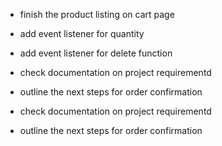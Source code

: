 * finish the product listing on cart page
* add event listener for quantity 
* add event listener for delete function
* check documentation on project requirementd
* outline the next steps for order confirmation

* check documentation on project requirementd
* outline the next steps for order confirmation
<!-- 
 createCartItems(list);
    calculateTotal(list);

function createCartItems(list){
  list.forEach((product) => {
		let articleEl = document.createElement("article");
		let imageDivEl = document.createElement("div");
    let imageEl = document.createElement('img')
		let cartEl = document.createElement("div");
		let cartDivEl = document.createElement("div");
		let nameEl = document.createElement("h2");
		let colorEl = document.createElement("p");
		let priceEl = document.createElement("p");
    let cartElContent = document.createElement("div");
		let cartElContentQuantity = document.createElement("div");
		let cartPEl = document.createElement("p");
    let deleteEl = document.createElement('div');
    let deleteItemEl = document.createElement('p');
    let itemQuantityEl = document.createElement('input')

		articleEl.className = "cart__item";
		imageDivEl.className = "cart__item__img";
		cartEl.className = "cart__item__content";
		cartDivEl.className = "cart__item__content__description";
    cartElContent.className = "cart__item__content__settings";
		cartElContentQuantity.className = "cart__item__content__settings__quantity";
    deleteEl.className = "cart__item__content__settings__delete";
    itemQuantityEl.className = "itemQuantity";
    itemQuantityEl.name = 'itemQuantity'

		imageEl.setAttribute("src", product.imageUrl);
		imageEl.setAttribute("alt", product.altTxt);
    articleEl.setAttribute("data-id", product._id);
		articleEl.setAttribute("data-color", product.color);
		nameEl.innerText = product.name;
		colorEl.innerHTML = product.color;
		priceEl.innerText = `€${product.price}`;
		cartPEl.innerHTML = `Quantity : `;
    deleteItemEl.innerHTML = `Delete`;
    itemQuantityEl.setAttribute('type', "number")
    itemQuantityEl.setAttribute('value', product.qty);
    itemQuantityEl.setAttribute('min', 1);
    itemQuantityEl.setAttribute('max', 100);


    deleteEl.append(deleteItemEl)
    cartElContentQuantity.append(cartPEl, itemQuantityEl)
    cartElContent.append(cartElContentQuantity, deleteEl);
		cartDivEl.append(nameEl, colorEl, priceEl, cartElContent);
    imageDivEl.append(imageEl)
		cartEl.append(cartDivEl);
		articleEl.append(imageDivEl, cartEl);
		cartItems.append(articleEl); 

    // deleteItemEl.addEventListener('click' ,() => {
    //   deleteItemEl.closest('article').remove()
    // })
	})
}



function calculateTotal(list){
  let total = 0
  list.forEach(product => {
    total += (product.price * product.qty)
  })
    const totalPriceEl = document.getElementById('totalPrice')
    totalPriceEl.innerHTML = total
}

function calculateTotalQuantity(list){
  let totalQuantity = 0
  list.forEach(product =>{
    totalQuantity += product.qty
  })
  const totalQuantityEl = document.getElementById("totalQuantity");
  totalQuantityEl.innerHTML = totalQuantity
} -->
